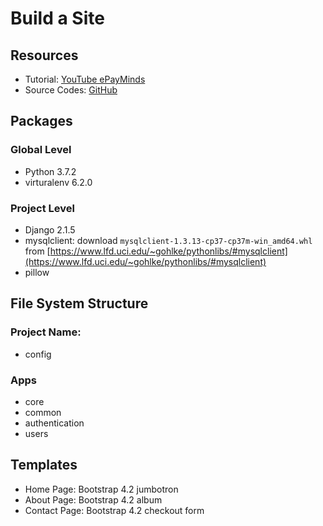 # Build a Site

## Resources

- Tutorial: [YouTube ePayMinds](https://www.youtube.com/watch?v=5bTvseLFkAo&list=PLV2_Iivd4jxYVDWCcxmccusNaUx2kWCg1)
- Source Codes: [GitHub](https://github.com/codingforentrepreneurs/eCommerce)

## Packages

### Global Level

- Python 3.7.2
- virturalenv 6.2.0

### Project Level

- Django 2.1.5
- mysqlclient: download `mysqlclient‑1.3.13‑cp37‑cp37m‑win_amd64.whl` from [https://www.lfd.uci.edu/~gohlke/pythonlibs/#mysqlclient](https://www.lfd.uci.edu/~gohlke/pythonlibs/#mysqlclient)
- pillow

## File System Structure

### Project Name:

- config

### Apps

- core
- common
- authentication
- users

## Templates

- Home Page: Bootstrap 4.2 jumbotron
- About Page: Bootstrap 4.2 album
- Contact Page: Bootstrap 4.2 checkout form
